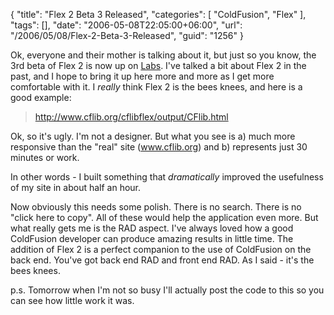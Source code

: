 {
	"title": "Flex 2 Beta 3 Released",
	"categories": [
		"ColdFusion",
		"Flex"
	],
	"tags": [],
	"date": "2006-05-08T22:05:00+06:00",
	"url": "/2006/05/08/Flex-2-Beta-3-Released",
	"guid": "1256"
}

Ok, everyone and their mother is talking about it, but just so you know, the 3rd beta of Flex 2 is now up on <a href="http://labs.adobe.com">Labs</a>. I've talked a bit about Flex 2 in the past, and I hope to bring it up here more and more as I get more comfortable with it. I <i>really</i> think Flex 2 is the bees knees, and here is a good example:

<blockquote>
<a href="http://www.cflib.org/cflibflex/output/CFlib.html">http://www.cflib.org/cflibflex/output/CFlib.html</a>
</blockquote>

Ok, so it's ugly. I'm not a designer. But what you see is a) much more responsive than the "real" site (<a href="http://www.cflib.org">www.cflib.org</a>) and b) represents just 30 minutes or work.

In other words - I built something that <i>dramatically</i> improved the usefulness of my site in about half an hour.

Now obviously this needs some polish. There is no search. There is no "click here to copy". All of these would help the application even more. But what really gets me is the RAD aspect. I've always loved how a good ColdFusion developer can produce amazing results in little time. The addition of Flex 2 is a perfect companion to the use of ColdFusion on the back end. You've got back end RAD and front end RAD. As I said - it's the bees knees.

p.s. Tomorrow when I'm not so busy I'll actually post the code to this so you can see how little work it was.